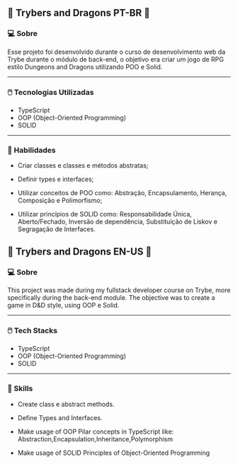 ## 🎲 Trybers and Dragons PT-BR 🐉

### <strong>💻 Sobre</strong>
Esse projeto foi desenvolvido durante o curso de desenvolvimento web da Trybe durante o módulo de back-end, o objetivo era criar um jogo de RPG estilo Dungeons and Dragons utilizando POO e Solid.

---

### <strong>🖱️ Tecnologias Utilizadas</strong>
* TypeScript
* OOP (Object-Oriented Programming)
* SOLID
---

### <strong>📔 Habilidades</strong>

  - Criar classes e classes e métodos abstratas;

  - Definir types e interfaces;

  - Utilizar conceitos de POO como: Abstração, Encapsulamento, Herança, Composição e Polimorfismo;
  
  - Utilizar princípios de SOLID como: Responsabilidade Única, Aberto/Fechado, Inversão de dependência, Substituição de Liskov e Segragação de Interfaces.

## 🎲 Trybers and Dragons EN-US 🐉

### <strong>💻 Sobre</strong>
This project was made during my fullstack developer course on Trybe, more specifically during the back-end module. The objective was to create a game in D&D style, using OOP e Solid.

---

### <strong>🖱️ Tech Stacks </strong>
* TypeScript
* OOP (Object-Oriented Programming)
* SOLID
---

### <strong>📔 Skills </strong>

  - Create class e abstract methods.

  - Define Types and Interfaces.

  - Make usage of OOP Pilar concepts in TypeScript like: Abstraction,Encapsulation,Inheritance,Polymorphism 
  
  - Make usage of SOLID Principles of Object-Oriented Programming
